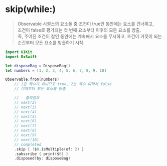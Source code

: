 skip(while:)
============

> Observable 시퀀스의 요소들 중 조건이 true인 동안에는 요소를 건너뛰고,  
> 조건이 false로 평가되는 첫 번째 요소부터 이후의 모든 요소를 방출.  
> 즉, 주어진 조건이 참인 동안에는 계속해서 요소를 무시하고, 조건이 거짓이 되는 순간부터 모든 요소를 방출하기 시작.  

```swift
import UIKit
import RxSwift

let disposeBag = DisposeBag()
let numbers = [1, 2, 3, 4, 5, 6, 7, 8, 9, 10]

Observable.from(numbers)
    // 1은 짝수가 아니므로 true, 2는 짝수 따라서 false
    // 이때부터 모든 요소를 방출

    // - 출력결과 -
    // next(2)
    // next(3)
    // next(4)
    // next(5)
    // next(6)
    // next(7)
    // next(8)
    // next(9)
    // next(10)
    // completed
    .skip { !$0.isMultiple(of: 2) }
    .subscribe { print($0) }
    .disposed(by: disposeBag)
```
